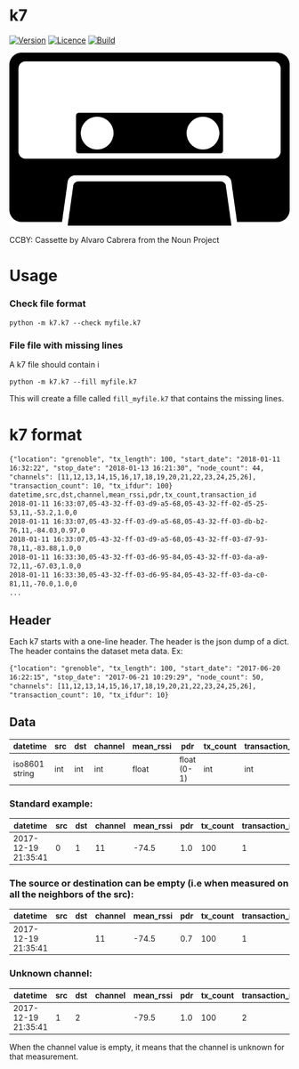 # k7

[![Version](https://img.shields.io/pypi/v/k7.svg)](https://pypi.python.org/pypi/k7)
[![Licence](https://img.shields.io/pypi/l/k7.svg)](https://pypi.python.org/pypi/k7)
[![Build](https://travis-ci.org/keomabrun/k7.svg?branch=master)](https://travis-ci.org/keomabrun/k7)

![Cassette](https://raw.githubusercontent.com/keomabrun/k7/master/docs/static/cassette.png)

CCBY: Cassette by Alvaro Cabrera from the Noun Project

# Usage


### Check file format

```
python -m k7.k7 --check myfile.k7
```

### File file with missing lines

A k7 file should contain i

```
python -m k7.k7 --fill myfile.k7
```

This will create a fille called `fill_myfile.k7` that contains the missing lines.

# k7 format

```
{"location": "grenoble", "tx_length": 100, "start_date": "2018-01-11 16:32:22", "stop_date": "2018-01-13 16:21:30", "node_count": 44, "channels": [11,12,13,14,15,16,17,18,19,20,21,22,23,24,25,26], "transaction_count": 10, "tx_ifdur": 100}
datetime,src,dst,channel,mean_rssi,pdr,tx_count,transaction_id
2018-01-11 16:33:07,05-43-32-ff-03-d9-a5-68,05-43-32-ff-02-d5-25-53,11,-53.2,1.0,0
2018-01-11 16:33:07,05-43-32-ff-03-d9-a5-68,05-43-32-ff-03-db-b2-76,11,-84.03,0.97,0
2018-01-11 16:33:07,05-43-32-ff-03-d9-a5-68,05-43-32-ff-03-d7-93-78,11,-83.88,1.0,0
2018-01-11 16:33:30,05-43-32-ff-03-d6-95-84,05-43-32-ff-03-da-a9-72,11,-67.03,1.0,0
2018-01-11 16:33:30,05-43-32-ff-03-d6-95-84,05-43-32-ff-03-da-c0-81,11,-70.0,1.0,0
...
```

## Header

Each k7 starts with a one-line header. The header is the json dump of a dict. The header contains the dataset meta data.
Ex:
```
{"location": "grenoble", "tx_length": 100, "start_date": "2017-06-20 16:22:15", "stop_date": "2017-06-21 10:29:29", "node_count": 50, "channels": [11,12,13,14,15,16,17,18,19,20,21,22,23,24,25,26], "transaction_count": 10, "tx_ifdur": 10}
```

## Data
| datetime            | src     | dst     | channel | mean_rssi | pdr         | tx_count | transaction_id |
|---------------------|---------|---------|---------|-----------|-------------|----------|----------------|
|  iso8601 string     | int     | int     | int     | float     | float (0-1) | int      | int            |

### Standard example:

| datetime            | src     | dst     | channel | mean_rssi | pdr  | tx_count | transaction_id |
|---------------------|---------|---------|---------|-----------|------|----------|----------------|
| 2017-12-19 21:35:41 | 0       | 1       |  11     | -74.5     | 1.0  | 100      | 1              |

### The source or destination can be empty (i.e when measured on all the neighbors of the src):

| datetime            | src     | dst     | channel | mean_rssi | pdr  | tx_count | transaction_id |
|---------------------|---------|---------|---------|-----------|------|----------|----------------|
| 2017-12-19 21:35:41 |         |         |  11     | -74.5     | 0.7  | 100      | 1              |

### Unknown channel:

| datetime            | src     | dst     | channel | mean_rssi | pdr  | tx_count | transaction_id |
|---------------------|---------|---------|---------|-----------|------|----------|----------------|
| 2017-12-19 21:35:41 | 1       | 2       |         | -79.5     | 1.0  | 100      | 2              |

When the channel value is empty, it means that the channel is unknown for that measurement.
